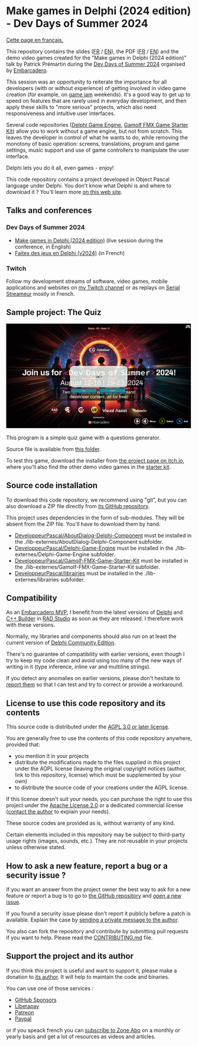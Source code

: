 # Make games in Delphi (2024 edition) - Dev Days of Summer 2024

[Cette page en français.](LISEZMOI.md)

This repository contains the slides ([FR](slides-FR/) / [EN](slides-EN/)), the PDF ([FR](MakeGamesInDelphi2024Edition-FR.pdf) / [EN](MakeGamesInDelphi2024Edition-EN.pdf)) and the demo video games created for the "Make games in Delphi (2024 edition)" talk by Patrick Prémartin during the [Dev Days of Summer 2024](https://www.codegear.com/DevDaysofSummer/) organised by [Embarcadero](https://www.embarcadero.com).

This session was an opportunity to reiterate the importance for all developers (with or without experience) of getting involved in video game creation (for example, on [game jam](https://itch.io/jams) weekends). It's a good way to get up to speed on features that are rarely used in everyday development, and then apply these skills to "more serious" projects, which also need responsiveness and intuitive user interfaces.

Several code repositories ([Delphi Game Engine](https://github.com/DeveloppeurPascal/Delphi-Game-Engine), [Gamolf FMX Game Starter Kit](https://github.com/DeveloppeurPascal/Gamolf-FMX-Game-Starter-Kit)) allow you to work without a game engine, but not from scratch. This leaves the developer in control of what he wants to do, while removing the monotony of basic operation: screens, translations, program and game settings, music support and use of game controllers to manipulate the user interface.

Delphi lets you do it all, even games - enjoy!

This code repository contains a project developed in Object Pascal language under Delphi. You don't know what Delphi is and where to download it ? You'll learn more [on this web site](https://delphi-resources.developpeur-pascal.fr/).

## Talks and conferences

### Dev Days of Summer 2024

* [Make games in Delphi (2024 edition)](https://www.youtube.com/live/M7DcEDbuESQ?feature=shared&t=3911) (live session during the conference, in English)
* [Faites des jeux en Delphi (v2024)](https://serialstreameur.fr/faites-des-jeux-en-delphi-edition-2024.html) (in French)

### Twitch

Follow my development streams of software, video games, mobile applications and websites on [my Twitch channel](https://www.twitch.tv/patrickpremartin) or as replays on [Serial Streameur](https://serialstreameur.fr/dev-days-of-summer-2024.html) mostly in French.

## Sample project: The Quiz

![screen capture of a question with game controller detected](images/TheQuiz-Question-Gamepad-500x282.jpg)

This program is a simple quiz game with a questions generator.

Source file is available from [this folder](samples/TheQuiz).

To test this game, download the installer from [the project page on itch.io](https://gamolf.itch.io/gamolf-fmx-game-starter-kit-demo-video-games), where you'll also find the other demo video games in the [starter kit](https://fmxgamestarterkit.developpeur-pascal.fr/).

## Source code installation

To download this code repository, we recommend using "git", but you can also download a ZIP file directly from [its GitHub repository](https://github.com/DeveloppeurPascal/DevDaysOfSummer2024-MakeGamesInDelphi).

This project uses dependencies in the form of sub-modules. They will be absent from the ZIP file. You'll have to download them by hand.

* [DeveloppeurPascal/AboutDialog-Delphi-Component](https://github.com/DeveloppeurPascal/AboutDialog-Delphi-Component) must be installed in the ./lib-externes/AboutDialog-Delphi-Component subfolder.
* [DeveloppeurPascal/Delphi-Game-Engine](https://github.com/DeveloppeurPascal/Delphi-Game-Engine) must be installed in the ./lib-externes/Delphi-Game-Engine subfolder.
* [DeveloppeurPascal/Gamolf-FMX-Game-Starter-Kit](https://github.com/DeveloppeurPascal/Gamolf-FMX-Game-Starter-Kit) must be installed in the ./lib-externes/Gamolf-FMX-Game-Starter-Kit subfolder.
* [DeveloppeurPascal/librairies](https://github.com/DeveloppeurPascal/librairies) must be installed in the ./lib-externes/librairies subfolder.

## Compatibility

As an [Embarcadero MVP](https://www.embarcadero.com/resources/partners/mvp-directory), I benefit from the latest versions of [Delphi](https://www.embarcadero.com/products/delphi) and [C++ Builder](https://www.embarcadero.com/products/cbuilder) in [RAD Studio](https://www.embarcadero.com/products/rad-studio) as soon as they are released. I therefore work with these versions.

Normally, my libraries and components should also run on at least the current version of [Delphi Community Edition](https://www.embarcadero.com/products/delphi/starter).

There's no guarantee of compatibility with earlier versions, even though I try to keep my code clean and avoid using too many of the new ways of writing in it (type inference, inline var and multiline strings).

If you detect any anomalies on earlier versions, please don't hesitate to [report them](https://github.com/DeveloppeurPascal/DevDaysOfSummer2024-MakeGamesInDelphi/issues) so that I can test and try to correct or provide a workaround.

## License to use this code repository and its contents

This source code is distributed under the [AGPL 3.0 or later license](https://choosealicense.com/licenses/agpl-3.0/).

You are generally free to use the contents of this code repository anywhere, provided that:
* you mention it in your projects
* distribute the modifications made to the files supplied in this project under the AGPL license (leaving the original copyright notices (author, link to this repository, license) which must be supplemented by your own)
* to distribute the source code of your creations under the AGPL license.

If this license doesn't suit your needs, you can purchase the right to use this project under the [Apache License 2.0](https://choosealicense.com/licenses/apache-2.0/) or a dedicated commercial license ([contact the author](https://developpeur-pascal.fr/nous-contacter.php) to explain your needs).

These source codes are provided as is, without warranty of any kind.

Certain elements included in this repository may be subject to third-party usage rights (images, sounds, etc.). They are not reusable in your projects unless otherwise stated.

## How to ask a new feature, report a bug or a security issue ?

If you want an answer from the project owner the best way to ask for a new feature or report a bug is to go to [the GitHub repository](https://github.com/DeveloppeurPascal/DevDaysOfSummer2024-MakeGamesInDelphi) and [open a new issue](https://github.com/DeveloppeurPascal/DevDaysOfSummer2024-MakeGamesInDelphi/issues).

If you found a security issue please don't report it publicly before a patch is available. Explain the case by [sending a private message to the author](https://developpeur-pascal.fr/nous-contacter.php).

You also can fork the repository and contribute by submitting pull requests if you want to help. Please read the [CONTRIBUTING.md](CONTRIBUTING.md) file.

## Support the project and its author

If you think this project is useful and want to support it, please make a donation to [its author](https://github.com/DeveloppeurPascal). It will help to maintain the code and binaries.

You can use one of those services :

* [GitHub Sponsors](https://github.com/sponsors/DeveloppeurPascal)
* [Liberapay](https://liberapay.com/PatrickPremartin)
* [Patreon](https://www.patreon.com/patrickpremartin)
* [Paypal](https://www.paypal.com/paypalme/patrickpremartin)

or if you speack french you can [subscribe to Zone Abo](https://zone-abo.fr/nos-abonnements.php) on a monthly or yearly basis and get a lot of resources as videos and articles.

